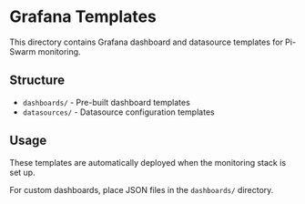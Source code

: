 # Grafana Templates

This directory contains Grafana dashboard and datasource templates for Pi-Swarm monitoring.

## Structure

- `dashboards/` - Pre-built dashboard templates
- `datasources/` - Datasource configuration templates

## Usage

These templates are automatically deployed when the monitoring stack is set up.

For custom dashboards, place JSON files in the `dashboards/` directory.
